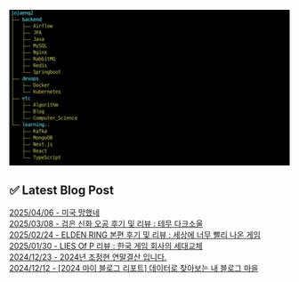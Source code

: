 ![image](./image/231205.png)

## ✅ Latest Blog Post

[2025/04/06 - 미국 망했네](https://blog.naver.com/ds4ouj/223824381434?fromRss=true&trackingCode=rss) <br/>
[2025/03/08 - 검은 신화 오공 후기 및 리뷰 : 테무 다크소울](https://blog.naver.com/ds4ouj/223788725412?fromRss=true&trackingCode=rss) <br/>
[2025/02/24 - ELDEN RING 본편 후기 및 리뷰 : 세상에 너무 빨리 나온 게임](https://blog.naver.com/ds4ouj/223772329736?fromRss=true&trackingCode=rss) <br/>
[2025/01/30 - LIES Of P 리뷰 : 한국 게임 회사의 세대교체](https://blog.naver.com/ds4ouj/223742206299?fromRss=true&trackingCode=rss) <br/>
[2024/12/23 - 2024년 조정현 연말결산 입니다.](https://blog.naver.com/ds4ouj/223703251320?fromRss=true&trackingCode=rss) <br/>
[2024/12/12 - [2024 마이 블로그 리포트] 데이터로 찾아보는 내 블로그 마을](https://blog.naver.com/ds4ouj/223690827282?fromRss=true&trackingCode=rss) <br/>
